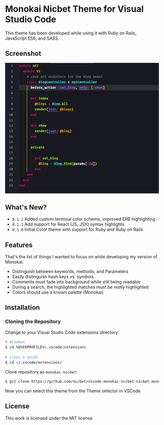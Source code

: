 # Monokai Nicbet Theme for Visual Studio Code

This theme has been developed while using it with Ruby on Rails, JavaScript ES6, and SASS.

## Screenshot

![Theme Screenshot](screenshot-v0.1.0.png)

## What's New?

- `0.1.2` Added custom terminal color scheme, improved ERB highlighting
- `0.1.1` Add support for React (JS, JSX) syntax highlights
- `0.1.0` Initial Color theme with support for Ruby and Ruby on Rails

## Features

That's the list of things I wanted to focus on while developing my version of Monokai:

- Distinguish between keywords, methods, and Parameters
- Easily distinguish hash keys vs. symbols
- Comments must fade into background while still being readable
- During a search, the highlighted matches must be _really_ highlighted
- Colors should use a known palette (Monokai)

## Installation

### Cloning the Repository

Change to your Visual Studio Code extensions directory:

```bash
# Windows
$ cd %USERPROFILE%\.vscode\extensions

# Linux & macOS
$ cd ~/.vscode/extensions/
```

Clone repository as `monokai-nicbet`:

```bash
$ git clone https://github.com/nicbet/vscode-monokai-nicbet nicbet.monokai-nicbet-0.1.2
```

Now you can select this theme from the Theme selector in VSCode

## License

This work is licensed under the MIT license
